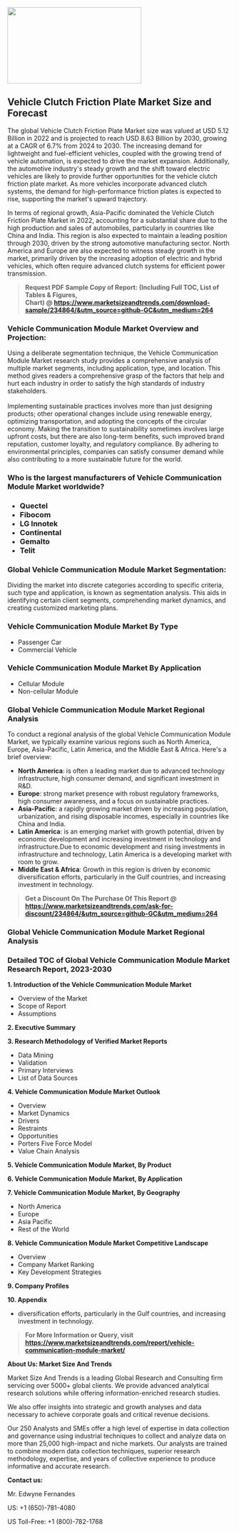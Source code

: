 <p><img class="alignnone size-medium wp-image-20088" src="https://ffe5etoiles.com/wp-content/uploads/2024/12/MST1-300x171.png" alt="" width="300" height="171" /></p><h2>Vehicle Clutch Friction Plate Market Size and Forecast</h2><p>The global Vehicle Clutch Friction Plate Market size was valued at USD 5.12 Billion in 2022 and is projected to reach USD 8.63 Billion by 2030, growing at a CAGR of 6.7% from 2024 to 2030. The increasing demand for lightweight and fuel-efficient vehicles, coupled with the growing trend of vehicle automation, is expected to drive the market expansion. Additionally, the automotive industry's steady growth and the shift toward electric vehicles are likely to provide further opportunities for the vehicle clutch friction plate market. As more vehicles incorporate advanced clutch systems, the demand for high-performance friction plates is expected to rise, supporting the market's upward trajectory.</p><p>In terms of regional growth, Asia-Pacific dominated the Vehicle Clutch Friction Plate Market in 2022, accounting for a substantial share due to the high production and sales of automobiles, particularly in countries like China and India. This region is also expected to maintain a leading position through 2030, driven by the strong automotive manufacturing sector. North America and Europe are also expected to witness steady growth in the market, primarily driven by the increasing adoption of electric and hybrid vehicles, which often require advanced clutch systems for efficient power transmission.</p></p><blockquote id="" class=""><strong>Request PDF Sample Copy of Report: (Including Full TOC, List of Tables &amp; Figures, Chart)&nbsp;@&nbsp;<strong><a href="https://www.marketsizeandtrends.com/download-sample/234864/&utm_source=github-GC&utm_medium=264" target="_blank">https://www.marketsizeandtrends.com/download-sample/234864/&utm_source=github-GC&utm_medium=264</a></strong></strong></blockquote><h3 id="" class="">Vehicle Communication Module Market&nbsp;Overview and Projection:</h3><p id="" class="">Using a deliberate segmentation technique, the Vehicle Communication Module Market research study provides a comprehensive analysis of multiple market segments, including application, type, and location. This method gives readers a comprehensive grasp of the factors that help and hurt each industry in order to satisfy the high standards of industry stakeholders. <br /> <br />Implementing sustainable practices involves more than just designing products; other operational changes include using renewable energy, optimizing transportation, and adopting the concepts of the circular economy. Making the transition to sustainability sometimes involves large upfront costs, but there are also long-term benefits, such improved brand reputation, customer loyalty, and regulatory compliance. By adhering to environmental principles, companies can satisfy consumer demand while also contributing to a more sustainable future for the world.</p><h3 id="" class="">Who is the largest manufacturers of&nbsp;Vehicle Communication Module Market worldwide?</h3><h3 class=""><p><ul><li>Quectel </li><li> Fibocom </li><li> LG Innotek </li><li> Continental </li><li> Gemalto </li><li> Telit</li></ul></p></h3><h3 id="" class="">Global&nbsp;Vehicle Communication Module Market Segmentation:</h3><p id="" class="">Dividing the market into discrete categories according to specific criteria, such type and application, is known as segmentation analysis. This aids in identifying certain client segments, comprehending market dynamics, and creating customized marketing plans.</p><h3 id="" class="">Vehicle Communication Module Market&nbsp;By Type</h3><p><p><ul><li>Passenger Car</li><li> Commercial Vehicle</p></li></ul></p></p><h3 id="" class="">Vehicle Communication Module Market&nbsp;By Application</h3><p class=""><p><ul><li>Cellular Module</li><li> Non-cellular Module</li></ul></p></p><h3 id="" class="">Global Vehicle Communication Module Market Regional Analysis</h3><p id="" class="">To conduct a regional analysis of the global Vehicle Communication Module Market, we typically examine various regions such as North America, Europe, Asia-Pacific, Latin America, and the Middle East &amp; Africa. Here's a brief overview:</p><ul><li><strong>North America</strong>: is often a leading market due to advanced technology infrastructure, high consumer demand, and significant investment in R&amp;D.</li><li><strong>Europe</strong>: strong market presence with robust regulatory frameworks, high consumer awareness, and a focus on sustainable practices.</li><li><strong>Asia-Pacific</strong>: a rapidly growing market driven by increasing population, urbanization, and rising disposable incomes, especially in countries like China and India.</li><li><strong>Latin America</strong>: is an emerging market with growth potential, driven by economic development and increasing investment in technology and infrastructure.Due to economic development and rising investments in infrastructure and technology, Latin America is a developing market with room to grow.</li><li><strong>Middle East &amp; Africa</strong>: Growth in this region is driven by economic diversification efforts, particularly in the Gulf countries, and increasing investment in technology.</li></ul><blockquote id="" class=""><strong>Get a Discount On The Purchase Of This Report @ <strong><a href="https://www.marketsizeandtrends.com/ask-for-discount/234864/&utm_source=github-GC&utm_medium=264" target="_blank">https://www.marketsizeandtrends.com/ask-for-discount/234864/&utm_source=github-GC&utm_medium=264</a></strong></strong></blockquote><h3 id="" class="">Global Vehicle Communication Module Market Regional Analysis</h3><h3 id="" class="">Detailed TOC of Global Vehicle Communication Module Market Research Report, 2023-2030</h3><p id="" class=""><strong>1. Introduction of the Vehicle Communication Module Market</strong></p><ul><li>Overview of the Market</li><li>Scope of Report</li><li>Assumptions</li></ul><p id="" class=""><strong>2. Executive Summary</strong></p><p id="" class=""><strong>3. Research Methodology of Verified Market Reports</strong></p><ul><li>Data Mining</li><li>Validation</li><li>Primary Interviews</li><li>List of Data Sources</li></ul><p id="" class=""><strong>4. Vehicle Communication Module Market Outlook</strong></p><ul><li>Overview</li><li>Market Dynamics</li><li>Drivers</li><li>Restraints</li><li>Opportunities</li><li>Porters Five Force Model</li><li>Value Chain Analysis</li></ul><p id="" class=""><strong>5. Vehicle Communication Module Market, By Product</strong></p><p id="" class=""><strong>6. Vehicle Communication Module Market, By Application</strong></p><p id="" class=""><strong>7. Vehicle Communication Module Market, By Geography</strong></p><ul><li>North America</li><li>Europe</li><li>Asia Pacific</li><li>Rest of the World</li></ul><p id="" class=""><strong>8. Vehicle Communication Module Market Competitive Landscape</strong></p><ul><li>Overview</li><li>Company Market Ranking</li><li>Key Development Strategies</li></ul><p id="" class=""><strong>9. Company Profiles</strong></p><p id="" class=""><strong>10. Appendix</strong></p><ul><li>diversification efforts, particularly in the Gulf countries, and increasing investment in technology.</li></ul><blockquote id="" class=""><strong>For More Information or Query, visit <strong><strong><a href="https://www.marketsizeandtrends.com/report/vehicle-communication-module-market/" target="_blank">https://www.marketsizeandtrends.com/report/vehicle-communication-module-market/</a></strong></strong></strong></blockquote><p id="" class=""><strong>About Us: Market Size And Trends</strong></p><p id="" class="">Market Size And Trends is a leading Global Research and Consulting firm servicing over 5000+ global clients. We provide advanced analytical research solutions while offering information-enriched research studies.</p><p id="" class="">We also offer insights into strategic and growth analyses and data necessary to achieve corporate goals and critical revenue decisions.</p><p id="" class="">Our 250 Analysts and SMEs offer a high level of expertise in data collection and governance using industrial techniques to collect and analyze data on more than 25,000 high-impact and niche markets. Our analysts are trained to combine modern data collection techniques, superior research methodology, expertise, and years of collective experience to produce informative and accurate research.</p><p id="" class=""><strong>Contact us:</strong></p><p id="" class="">Mr. Edwyne Fernandes</p><p id="" class="">US: +1 (650)-781-4080</p><p id="" class="">US Toll-Free: +1 (800)-782-1768</p>
